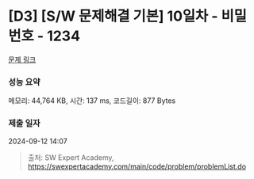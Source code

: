 # [D3] [S/W 문제해결 기본] 10일차 - 비밀번호 - 1234 

[문제 링크](https://swexpertacademy.com/main/code/problem/problemDetail.do?contestProbId=AV14_DEKAJcCFAYD) 

### 성능 요약

메모리: 44,764 KB, 시간: 137 ms, 코드길이: 877 Bytes

### 제출 일자

2024-09-12 14:07



> 출처: SW Expert Academy, https://swexpertacademy.com/main/code/problem/problemList.do
